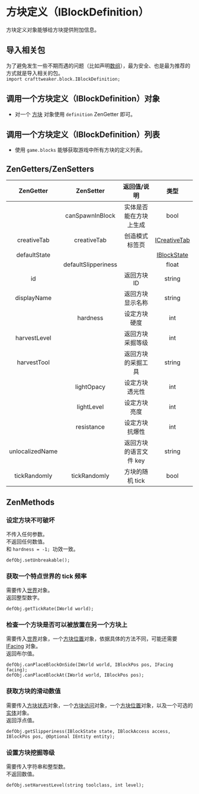 # 方块定义（IBlockDefinition）

方块定义对象能够给方块提供附加信息。

## 导入相关包
为了避免发生一些不期而遇的问题（比如声明[数组](/AdvancedFunctions/Arrays_and_Loops)），最为安全、也是最为推荐的方式就是导入相关的包。    
`import crafttweaker.block.IBlockDefinition;`

## 调用一个方块定义（IBlockDefinition）对象

* 对一个 [方块](IBlock) 对象使用 `definition` ZenGetter 即可。

## 调用一个方块定义（IBlockDefinition）列表

* 使用 `game.blocks` 能够获取游戏中所有方块的定义列表。

## ZenGetters/ZenSetters

|    ZenGetter    |      ZenSetter      |      返回值/说明       |                        类型                        |
| :-------------: | :-----------------: | :--------------------: | :------------------------------------------------: |
|                 |   canSpawnInBlock   | 实体是否能在方块上生成 |                        bool                        |
|   creativeTab   |     creativeTab     |     创造模式标签页     | [ICreativeTab](/Vanilla/CreativeTabs/ICreativeTab) |
|  defaultState   |                     |                        |             [IBlockState](IBlockState)             |
|                 | defaultSlipperiness |                        |                       float                        |
|       id        |                     |      返回方块 ID       |                       string                       |
|   displayName   |                     |    返回方块显示名称    |                       string                       |
|                 |      hardness       |      设定方块硬度      |                        int                         |
|  harvestLevel   |                     |    返回方块采掘等级    |                        int                         |
|   harvestTool   |                     |   返回方块的采掘工具   |                       string                       |
|                 |     lightOpacy      |     设定方块透光性     |                        int                         |
|                 |     lightLevel      |      设定方块亮度      |                        int                         |
|                 |     resistance      |     设定方块抗爆性     |                        int                         |
| unlocalizedName |                     | 返回方块的语言文件 key |                       string                       |
|  tickRandomly   |    tickRandomly     |    方块的随机 tick     |                        bool                        |


## ZenMethods
### 设定方块不可破坏
不传入任何参数。  
不返回任何数值。  
和 `hardness = -1; `功效一致。
```
defObj.setUnbreakable();
```

### 获取一个特点世界的 tick 频率
需要传入[世界](/Vanilla/World/IWorld)对象。  
返回整型数字。
```
defObj.getTickRate(IWorld world);
```

### 检查一个方块是否可以被放置在另一个方块上
需要传入[世界](/Vanilla/World/IWorld)对象，一个[方块位置](/Vanilla/World/IBlockPos)对象，依据具体的方法不同，可能还需要 [IFacing](/Vanilla/World/IFacing) 对象。  
返回布尔值。
```
defObj.canPlaceBlockOnSide(IWorld world, IBlockPos pos, IFacing facing);
defObj.canPlaceBlockAt(IWorld world, IBlockPos pos);
```


### 获取方块的滑动数值
需要传入[方块状态](IBlockState)对象，一个[方块访问](/Vanilla/World/IBlockAccess)对象，一个[方块位置](/Vanilla/World/IBlockPos)对象，以及一个可选的[实体](/Vanilla/Entites/IEntity)对象。  
返回浮点值。
```
defObj.getSlipperiness(IBlockState state, IBlockAccess access, IBlockPos pos, @Optional IEntity entity);
```

### 设置方块挖掘等级
需要传入字符串和整型数。  
不返回数值。
```
defObj.setHarvestLevel(string toolclass, int level);
```
